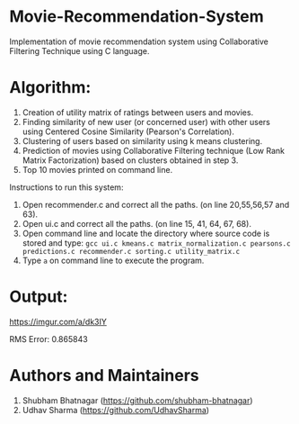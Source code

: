 # Movie-Recommendation-System
Implementation of movie recommendation system using Collaborative Filtering Technique using C language.

# Algorithm:

1. Creation of utility matrix of ratings between users and movies.
2. Finding similarity of new user (or concerned user) with other users using Centered Cosine Similarity (Pearson's Correlation).
3. Clustering of users based on similarity using k means clustering.
4. Prediction of movies using Collaborative Filtering technique (Low Rank Matrix Factorization) based on clusters obtained in step 3.
5. Top 10 movies printed on command line.

Instructions to run this system:

1. Open recommender.c and correct all the paths. (on line 20,55,56,57 and 63).
2. Open ui.c and correct all the paths. (on line 15, 41, 64, 67, 68).
3. Open command line and locate the directory where source code is stored and type: `gcc ui.c kmeans.c matrix_normalization.c pearsons.c predictions.c recommender.c sorting.c utility_matrix.c`
4. Type `a` on command line to execute the program.

# Output:
https://imgur.com/a/dk3IY

RMS Error: 0.865843

# Authors and Maintainers

1. Shubham Bhatnagar (https://github.com/shubham-bhatnagar)
2. Udhav Sharma (https://github.com/UdhavSharma)
